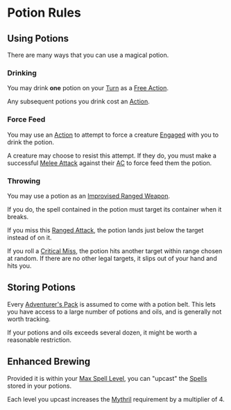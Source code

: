 # Potion Rules

## Using Potions

There are many ways that you can use a magical potion.

### Drinking

You may drink **one** potion on your [Turn](../../Game%20Procedures/Core%20Procedures/Turn.md) as a [Free Action](../../Game%20Procedures/Core%20Procedures/Action.md#Free%20Action).

Any subsequent potions you drink cost an [Action](../../Game%20Procedures/Core%20Procedures/Action.md).

### Force Feed

You may use an [Action](../../Game%20Procedures/Core%20Procedures/Action.md) to attempt to force a creature [Engaged](../../Game%20Procedures/Conditions/Engaged.md) with you to drink the potion.

A creature may choose to resist this attempt. If they do, you must make a successful [Melee Attack](../../Game%20Procedures/Combat/Melee%20Attack.md) against their [AC](../../Player%20Characters/Derived%20Statistics/Armor%20Class.md) to force feed them the potion.

### Throwing

You may use a potion as an [Improvised Ranged Weapon](../../Game%20Procedures/Combat/Ranged%20Attack.md#Improvised%20Ranged%20Weapons).

If you do, the spell contained in the potion must target its container when it breaks.

If you miss this [Ranged Attack](../../Game%20Procedures/Combat/Ranged%20Attack.md), the potion lands just below the target instead of on it.

If you roll a [Critical Miss](../../Game%20Procedures/Die%20Rolling%20Mechanics/Critical%20Miss.md), the potion hits another target within range chosen at random. If there are no other legal targets, it slips out of your hand and hits you.

## Storing Potions

Every [Adventurer's Pack](../../Items%20and%20Gear/Gear/100%20Coins/Adventurer's%20Pack.md) is assumed to come with a potion belt. This lets you have access to a large number of potions and oils, and is generally not worth tracking.

If your potions and oils exceeds several dozen, it might be worth a reasonable restriction.

## Enhanced Brewing

Provided it is within your [Max Spell Level](../Spells/Spell%20Level.md#Max%20Spell%20Level), you can "upcast" the [Spells](../Spells.md) stored in your potions.

Each level you upcast increases the [Mythril](../Spellcasting/Mythril.md) requirement by a multiplier of 4.
